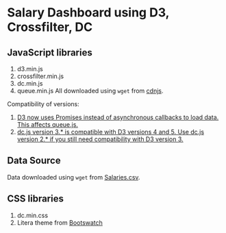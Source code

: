 # Salary Dashboard using D3, Crossfilter, DC

## JavaScript libraries
1. d3.min.js
2. crossfilter.min.js
3. dc.min.js
4. queue.min.js
All downloaded using `wget` from [cdnjs](https://cdnjs.com/).

Compatibility of versions:
1. [D3 now uses Promises instead of asynchronous callbacks to load data. This affects queue.js.](https://github.com/d3/d3/blob/master/CHANGES.md)
2. [dc.js version 3.* is compatible with D3 versions 4 and 5. Use dc.js version 2.* if you still need compatibility with D3 version 3.](https://github.com/dc-js/dc.js/wiki/Changes-in-dc.js-version-3.0)


## Data Source
Data downloaded using `wget` from [Salaries.csv](https://raw.githubusercontent.com/vincentarelbundock/Rdatasets/2c266c2e91b0ea4835ea1c156e974eb9fc4146c1/csv/carData/Salaries.csv).

## CSS libraries
1. dc.min.css
2. Litera theme from [Bootswatch](https://bootswatch.com/)
